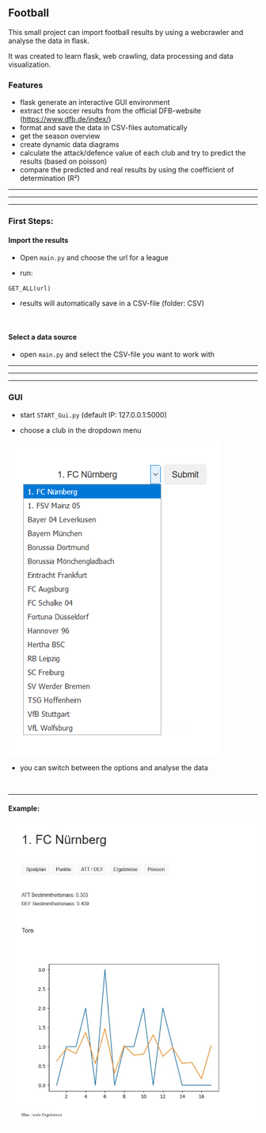 ##  Football

This small project can import football results by using a webcrawler and analyse the data in flask.

It was created to learn flask, web crawling, data processing and data visualization.  


### Features

- flask generate an interactive GUI environment
- extract the soccer results from the official DFB-website (https://www.dfb.de/index/)
- format and save the data in CSV-files automatically
- get the season overview 
- create dynamic data diagrams
- calculate the attack/defence value of each club and try to predict the results (based on poisson)
- compare the predicted and real results by using the coefficient of determination (R²)

------------
------------
------------

### First Steps: 

#### Import the results

- Open ```main.py``` and choose the url for a league

- run:
```
GET_ALL(url)
```

- results will automatically save in a CSV-file (folder: CSV)

</br>

#### Select a data source 

- open ```main.py``` and select the CSV-file you want to work with

------------
------------
------------

### GUI

- start ```START_Gui.py``` (default IP: 127.0.0.1:5000)

- choose a club in the dropdown menu

![dropdown menu](pics/dropdown.png)

- you can switch between the options and analyse the data

</br>

------------

#### Example:

![Screenshot](pics/prediction.jpg)


